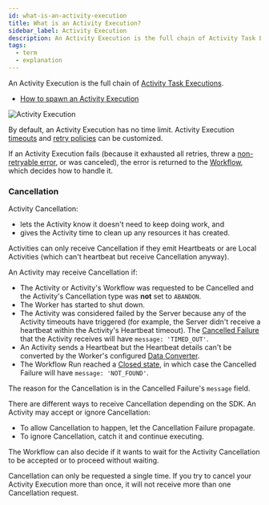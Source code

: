 ```yaml
---
id: what-is-an-activity-execution
title: What is an Activity Execution?
sidebar_label: Activity Execution
description: An Activity Execution is the full chain of Activity Task Executions.
tags:
  - term
  - explanation
---
```


An Activity Execution is the full chain of [Activity Task Executions](/concepts/what-is-an-activity-task-execution).

- [How to spawn an Activity Execution](/application-development/foundations#activity-execution)

![Activity Execution](/diagrams/activity-execution.svg)

By default, an Activity Execution has no time limit.
Activity Execution [timeouts](/application-development/features#activity-timeouts) and [retry policies](/concepts/what-is-a-retry-policy) can be customized.

If an Activity Execution fails (because it exhausted all retries, threw a [non-retryable error](/concepts/what-is-a-retry-policy#non-retryable-errors), or was canceled), the error is returned to the [Workflow](/workflows), which decides how to handle it.

### Cancellation

Activity Cancellation:

- lets the Activity know it doesn't need to keep doing work, and
- gives the Activity time to clean up any resources it has created.

Activities can only receive Cancellation if they emit Heartbeats or are Local Activities (which can't heartbeat but receive Cancellation anyway).

An Activity may receive Cancellation if:

- The Activity or Activity's Workflow was requested to be Cancelled and the Activity's Cancellation type was **not** set to `ABANDON`.
- The Worker has started to shut down.
- The Activity was considered failed by the Server because any of the Activity timeouts have triggered (for example, the Server didn't receive a heartbeat within the Activity's Heartbeat timeout). The [Cancelled Failure](/concepts/what-is-a-failure#cancelled-failure) that the Activity receives will have `message: 'TIMED_OUT'`.
- An Activity sends a Heartbeat but the Heartbeat details can't be converted by the Worker's configured [Data Converter](/concepts/what-is-a-data-converter).
- The Workflow Run reached a [Closed state](/workflows#status), in which case the Cancelled Failure will have `message: 'NOT_FOUND'`.

The reason for the Cancellation is in the Cancelled Failure's `message` field.

There are different ways to receive Cancellation depending on the SDK. <!-- TODO link to dev guide -->
An Activity may accept or ignore Cancellation:

- To allow Cancellation to happen, let the Cancellation Failure propagate.
- To ignore Cancellation, catch it and continue executing.

The Workflow can also decide if it wants to wait for the Activity Cancellation to be accepted or to proceed without waiting.

Cancellation can only be requested a single time.
If you try to cancel your Activity Execution more than once, it will not receive more than one Cancellation request.
